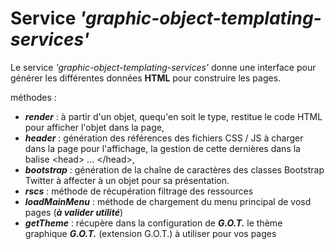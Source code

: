 Service *'graphic-object-templating-services'*
==============================================

Le service *'graphic-object-templating-services'* donne une interface pour générer les différentes données **HTML** pour construire les pages.

méthodes :

* ***render*** : à partir d'un objet, quequ'en soit le type, restitue le code HTML pour afficher l'objet dans la page,
* ***header*** : génération des références des fichiers CSS / JS à charger dans la page pour l'affichage, la gestion de cette dernières dans la balise \<head> ... \</head>,
* ***bootstrap*** : génération de la chaîne de caractères des classes Bootstrap Twitter à affecter à un objet pour sa présentation.
* ***rscs*** : méthode de récupération filtrage des ressources
* ***loadMainMenu*** : méthode de chargement du menu principal de vosd pages (***à valider utilité***)
* ***getTheme*** : récupère dans la configuration de ***G.O.T.*** le thème graphique ***G.O.T.*** (extension G.O.T.) à utiliser pour vos pages